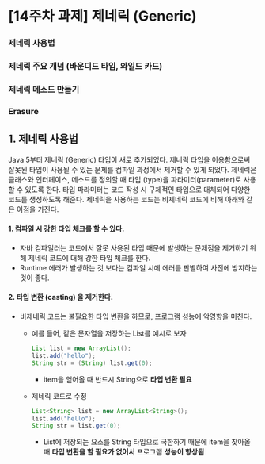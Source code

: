 # [14주차 과제] 제네릭 (Generic)

### 제네릭 사용법

### 제네릭 주요 개념 (바운디드 타입, 와일드 카드)

### 제네릭 메소드 만들기

### Erasure

## 1. 제네릭 사용법

  Java 5부터 제네릭 (Generic) 타입이 새로 추가되었다. 제네릭 타입을 이용함으로써 잘못된 타입이 사용될 수 있는 문제를 컴파일 과정에서 제거할 수 있게 되었다. 제네릭은 클래스와 인터페이스, 메소드를 정의할 때 타입 (type)을 파라미터(parameter)로 사용할 수 있도록 한다. 타입 파라미터는 코드 작성 시 구체적인 타입으로 대체되어 다양한 코드를 생성하도록 해준다. 제네릭을 사용하는 코드는 비제네릭 코드에 비해 아래와 같은 이점을 가진다.

#### 1. 컴파일 시 강한 타입 체크를 할 수 있다.

- 자바 컴파일러는 코드에서 잘못 사용된 타입 때문에 발생하는 문제점을 제거하기 위해 제네릭 코드에 대해 강한 타입 체크를 한다. 
- Runtime 에러가 발생하는 것 보다는 컴파일 시에 에러를 판별하여 사전에 방지하는 것이 좋다.

#### 2. 타입 변환 (casting) 을 제거한다.

- 비제네릭 코드는 불필요한 타입 변환을 하므로, 프로그램 성능에 악영향을 미친다.

  - 예를 들어, 같은 문자열을 저장하는 List를 예시로 보자

    ```java
    List list = new ArrayList();
    list.add("hello");
    String str = (String) list.get(0);
    ```

    - item을 얻어올 때 반드시 String으로 **타입 변환 필요**

  - 제네릭 코드로 수정

    ```java
    List<String> list = new ArrayList<String>();
    list.add("hello");
    String str = list.get(0);
    ```

    - List에 저장되는 요소를 String 타입으로 국한하기 때문에 item을 찾아올 때 **타입 변환을 할 필요가 없어서** 프로그램 **성능이 향상됨**



